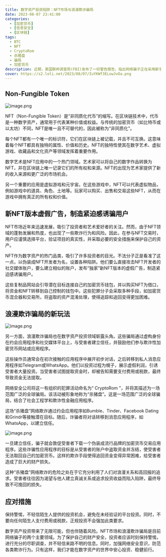 ```yaml
---
title: 数字资产投资陷阱：NFT市场与浪漫欺诈骗局
date: 2023-08-07 23:41:00
categories:
  - [加密货币]
  - [信息安全]
  - [区块链]
tags:
  - BTC
  - NFT
  - CryptoRom
  - 杀猪盘
  - 骗局
  - 加密货币
description: 近期，美国联邦调查局(FBI)发布了一份警告报告，指出网络骗子正在采用新手段伪装成合法的非同质代币(NFT)开发商，从缺乏警惕的用户手中窃取加密货币和数字资产。同时，浪漫欺诈骗局在加密货币投资领域也呈现新的演变趋势。本文将深入探讨这些陷阱，教您如何识破骗局，保护您的财产安全。
cover: https://s2.loli.net/2023/08/07/IuYKWf3ELowJvOa.png
---
```


## Non-Fungible Token

![image.png](https://s2.loli.net/2023/08/07/69gHlFf3DZ2sUnt.png)

NFT（Non-Fungible Token）是“非同质化代币”的缩写。在区块链技术中，代币是一种数字资产，通常用于代表某种价值或权益。与传统的加密货币（如比特币或以太坊）不同，NFT是唯一且不可替代的，因此被称为“非同质化”。

每个NFT都有一个唯一的标识符，它们在区块链上被记载，并且不可互换。这意味着每个NFT都具有独特的属性、价值和历史。NFT的独特性使其在数字艺术、虚拟游戏、收藏品和文化资产等领域发挥着重要作用。

数字艺术是NFT应用中的一个热门领域。艺术家可以将自己的数字作品转换为NFT，并在区块链上唯一记录它们的所有权和来源。NFT的出现为艺术家提供了新的收入来源和更广泛的市场机会。

另一个重要的应用是虚拟游戏和元宇宙。在这些游戏中，NFT可以代表虚拟物品，例如游戏中的道具、角色、土地等。玩家可以购买、出售和交易这些NFT，从而在游戏中拥有真正的所有权和价值。

## 新NFT版本虚假广告，制造紧迫感诱骗用户

NFT市场近年来迅速发展，吸引了投资者和艺术爱好者的关注。然而，由于NFT领域的蓬勃发展和热度，也出现了一些欺诈行为和风险。因此，在参与NFT交易时，用户应谨慎选择平台，验证项目的真实性，并采取必要的安全措施来保护自己的资产。

NFT作为数字资产的热门品类，吸引了许多投资者的目光。不法分子正是看准了这一点，以伪装成NFT开发者为名，设置各种陷阱。他们要么直接攻击NFT开发者的社交媒体账户，要么建立相似的账户，发布“独家”新NFT版本的虚假广告，制造紧迫感诱骗用户。

这些复制品网站会引导潜在目标连接自己的加密货币钱包，并以购买NFT为借口，将资金和NFT转移到自己控制的钱包中。这些犯罪分子会采取多种手段，如加密货币混合器和交易所，将盗取的资产混淆处理，使得追踪和追回变得更加困难。

## 浪漫欺诈骗局的新玩法

![image.png](https://s2.loli.net/2023/08/07/IhdtVyFmME6jsWr.png)

另一方面，浪漫欺诈骗局也在数字资产投资领域崭露头角。这些骗局通过虚构身份在约会应用程序和社交媒体平台上，与受害者建立信任，并鼓励他们参与欺诈性加密货币网站或应用程序。

这些操作员通常会在初次接触的应用程序中展开初步对话，之后转移到私人消息应用程序如Telegram或WhatsApp。他们以投资过程为幌子，展示虚假利润，引诱受害者大量投资。当受害者试图提取资金时，却被告知需要支付费用或税款，最终导致资金无法提取。

网络安全公司将这一有组织的犯罪活动命名为“ CryptoRom ”，并将其描述为一场范围广泛的全球骗局。该活动被形象地称为“杀猪盘”。这是一场范围广泛的全球骗局，结合了社会工程学和欺诈性金融应用程序。

这场“杀猪盘”网络欺诈通过约会应用程序如Bumble、Tinder、Facebook Dating和Grindr等接触潜在目标。随后，诈骗者将对话转移到消息应用程序，如WhatsApp，以建立信任。

![image.png](https://s2.loli.net/2023/08/07/bMVwK6uoq1kjYaG.png)

一旦建立信任，骗子就会敦促受害者下载一个伪装成流行品牌的加密货币交易应用程序。这些诈骗性应用程序的目标是从受害者的账户中盗取资金并冻结，使受害者无法取回自己的加密货币。这样的欺诈手段使得追回资金变得异常困难，给受害者造成了巨大的财产损失。

这种“杀猪盘”网络欺诈的危险之处在于它充分利用了人们对浪漫关系和高回报的追求。受害者往往因为渴望与他人建立真诚关系或追求投资收益而陷入陷阱，最终导致不可挽回的损失。

## 应对措施

保持警惕，不轻信陌生人提供的投资机会，避免在未经验证的平台投资。同时，不要向任何陌生人支付费用或税款，正规投资不会强加此类要求。

数字资产投资带来了无限可能，但也伴随着风险。NFT市场和浪漫欺诈骗局是目前网络骗子的两个主要领域。为了保护自己的财产安全，投资者应该时刻保持警惕，进行充分的尽职调查，并不轻信来路不明的信息。同时，加强网络安全意识，防范各类欺诈行为。只有这样，我们才能在数字资产的世界中安心投资、稳健前行。


